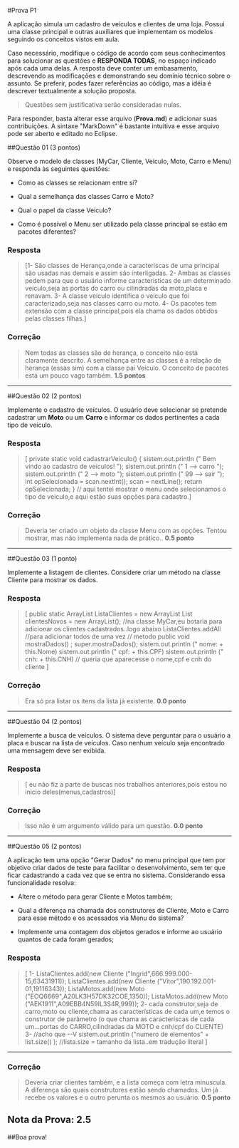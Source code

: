 #Prova P1

A aplicação simula um cadastro de veículos e clientes de uma loja. Possui uma classe principal e outras auxiliares que implementam os modelos seguindo os conceitos vistos em aula. 

Caso necessário, modifique o código de acordo com seus conhecimentos para solucionar as questões e **RESPONDA TODAS**, no espaço indicado após cada uma delas. A resposta deve conter um embasamento, descrevendo as modificações e demonstrando seu domínio técnico sobre o assunto. Se preferir, podes fazer referências ao código, mas a idéia é descrever textualmente a solução proposta.


>Questões sem justificativa serão consideradas nulas.

Para responder, basta alterar esse arquivo (**Prova.md**) e adicionar suas contribuições. A sintaxe "MarkDown" é bastante intuitiva e esse arquivo pode ser aberto e editado no Eclipse.


##Questão 01 (3 pontos)

Observe o modelo de classes (MyCar, Cliente, Veiculo, Moto, Carro e Menu) e responda às seguintes questões:

* Como as classes se relacionam entre si?


* Qual a semelhança das classes Carro e Moto?


* Qual o papel da classe Veículo?


* Como é possível o Menu ser utilizado pela classe principal se estão em pacotes diferentes?



### Resposta
> [1- São classes de Herança,onde a caracteriscas de uma principal são usadas nas demais e assim são interligadas.
2- Ambas as classes pedem para que o usuário informe caracteristicas de um determinado veículo,seja as portas do carro ou cilindradas da moto,placa e renavam.
3- A classe veículo identifica o veículo que foi caracterizado,seja nas classes carro ou moto. 
4- Os pacotes tem extensão com a classe principal,pois ela chama os dados obtidos pelas classes filhas.]


### Correção

> Nem todas as classes são de herança, o conceito não está claramente descrito. A semelhança entre as classes é a relação de herança (essas sim) com a classe pai Veiculo. O conceito de pacotes está um pouco vago também. **1.5 pontos**


___________

##Questão 02 (2 pontos)


Implemente o cadastro de veículos. O usuário deve selecionar se pretende cadastrar um **Moto** ou um **Carro** e informar os dados pertinentes a cada tipo de veículo.


### Resposta

> [ private static void cadastrarVeiculo() { 
			sistem.out.println (" Bem vindo ao cadastro de veículos! ");
			sistem.out.println (" 1 --> carro ");
			sistem.out.println (" 2 --> moto ");
			sistem.out.println (" 99 --> sair ");
		int opSelecionada = scan.nextInt();
		scan = nextLine();
			return opSelecionada;
		} // aqui tentei mostrar o menu onde selecionamos o tipo de veiculo,e aqui estão suas opções para cadastro.]


### Correção

> Deveria ter criado um objeto da classe Menu com as opções. Tentou mostrar, mas não implementa nada de prático.. **0.5 ponto**
__________

##Questão 03 (1 ponto)


Implemente a listagem de clientes. Considere criar um método na classe Cliente para mostrar os dados.


### Resposta

> [ public static ArrayList<Cliente> ListaClientes = new ArrayList<Cliente>
	List<Cliente> clientesNovos = new ArrayList<cliente>();
	//na classe MyCar,eu botaria para adicionar os clientes cadastrados..logo abaixo
		ListaClientes.addAll //para adicionar todos de uma vez
		// metodo
		public void mostraDados() ;
			super.mostraDados();
		sistem.out.println (" nome: + this.Nome)
		sistem.out.println (" cpf: + this.CPF)
		sistem.out.println (" cnh: + this.CNH)
		// queria que aparecesse o nome,cpf e cnh do cliente
	]


### Correção

> Era só pra listar os itens da lista já existente. **0.0 ponto**
__________

##Questão 04 (2 pontos)


Implemente a busca de veículos. O sistema deve perguntar para o usuário a placa e buscar na lista de veículos. Caso nenhum veículo seja encontrado uma mensagem deve ser exibida.


### Resposta

> [ eu não fiz a parte de buscas nos trabalhos anteriores,pois estou no inicio deles(menus,cadastros)]


### Correção

> Isso não é um argumento válido para um questão. **0.0 ponto**
__________

##Questão 05 (2 pontos)


A aplicação tem uma opção "Gerar Dados" no menu principal que tem por objetivo criar dados de teste para facilitar o desenvolvimento, sem ter que ficar cadastrando a cada vez que se entra no sistema. Considerando essa funcionalidade resolva: 


* Altere o método para gerar Cliente e Motos também;

* Qual a diferença na chamada dos construtores de Cliente, Moto e Carro para esse método e os acessados via Menu do sistema?

* Implemente uma contagem dos objetos gerados e informe ao usuário quantos de cada foram gerados;



### Resposta

> [ 1- 	ListaClientes.add(new Cliente ("Ingrid",666.999.000-15,63431911));
		ListaClientes.add(new Cliente ("Vitor",190.192.001-01,19116343));
		ListaMotos.add(new Moto ("EOQ6669",A20LK3H57DK32COE,1350));
		ListaMotos.add(new Moto ("AEK1911",A09EBB4N59IL3S4R,999));
		2- cada construtor,seja de carro,moto ou cliente,chama as características de cada um,e temos o construtor de parâmetro (o que chama as caracteríscas de cada um...portas do CARRO,cilindradas da MOTO e cnh/cpf do CLIENTE)
		3- //acho que --V
		sistem.out.println ("numero de elementos" + list.size() );
		//lista.size = tamanho da lista..em tradução literal ]

__________


### Correção

> Deveria criar clientes também, e a lista começa com letra minuscula. A diferença são quais construtores estão sendo chamados. Um já recebe os valores e o outro perunta os mesmos ao usuário. **0.5 ponto**



## Nota da Prova: 2.5


##Boa prova!